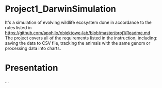 # Project1_DarwinSimulation
It's a simulation of evolving wildlife ecosystem done in accordance to the rules listed in  
https://github.com/apohllo/obiektowe-lab/blob/master/proj1/Readme.md  
The project covers all of the requirements listed in the instruction, including: saving the data to CSV file, tracking the animals with the same genom or processing data into charts.

# Presentation
...
 
